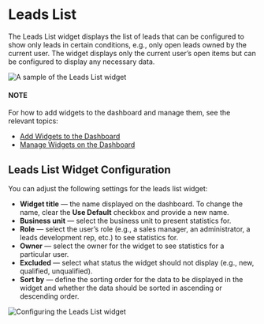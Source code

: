 <a id="user-guide-business-intelligence-widgets-leads-list"></a>

# Leads List

The Leads List widget displays the list of leads that can be configured to show only leads in certain conditions, e.g., only open leads owned by the current user. The widget displays only the current user’s open items but can be configured to display any necessary data.

![A sample of the Leads List widget](user/img/dashboards/leads_list.png)

#### NOTE
For how to add widgets to the dashboard and manage them, see the relevant topics:

* [Add Widgets to the Dashboard](index.md#user-guide-business-intelligence-widgets-add)
* [Manage Widgets on the Dashboard](index.md#user-guide-business-intelligence-widgets-manage)

## Leads List Widget Configuration

You can adjust the following settings for the leads list widget:

* **Widget title** — the name displayed on the dashboard. To change the name, clear the **Use Default** checkbox and provide a new name.
* **Business unit** — select the business unit to present statistics for.
* **Role** — select the user’s role (e.g., a sales manager, an administrator, a leads development rep, etc.) to see statistics for.
* **Owner** — select the owner for the widget to see statistics for a particular user.
* **Excluded** — select what status the widget should not display (e.g., new, qualified, unqualified).
* **Sort by** — define the sorting order for the data to be displayed in the widget and whether the data should be sorted in ascending or descending order.

![Configuring the Leads List widget](user/img/dashboards/leads_list_config.png)
